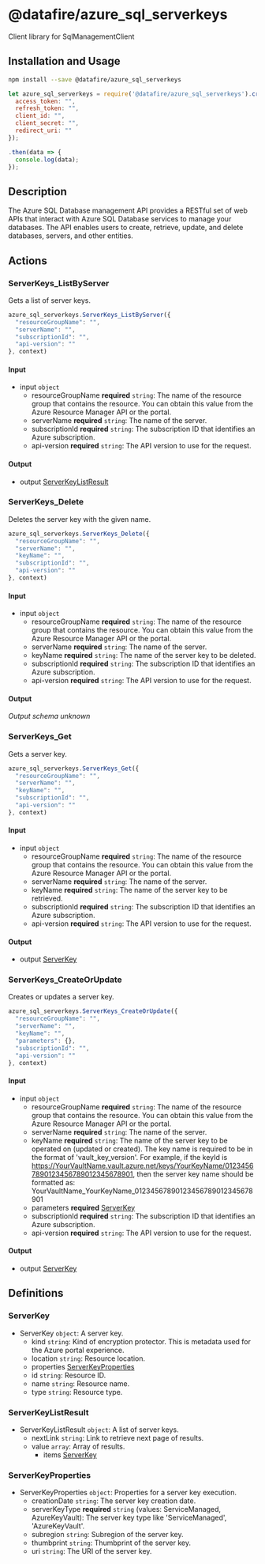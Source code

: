 # @datafire/azure_sql_serverkeys

Client library for SqlManagementClient

## Installation and Usage
```bash
npm install --save @datafire/azure_sql_serverkeys
```
```js
let azure_sql_serverkeys = require('@datafire/azure_sql_serverkeys').create({
  access_token: "",
  refresh_token: "",
  client_id: "",
  client_secret: "",
  redirect_uri: ""
});

.then(data => {
  console.log(data);
});
```

## Description

The Azure SQL Database management API provides a RESTful set of web APIs that interact with Azure SQL Database services to manage your databases. The API enables users to create, retrieve, update, and delete databases, servers, and other entities.

## Actions

### ServerKeys_ListByServer
Gets a list of server keys.


```js
azure_sql_serverkeys.ServerKeys_ListByServer({
  "resourceGroupName": "",
  "serverName": "",
  "subscriptionId": "",
  "api-version": ""
}, context)
```

#### Input
* input `object`
  * resourceGroupName **required** `string`: The name of the resource group that contains the resource. You can obtain this value from the Azure Resource Manager API or the portal.
  * serverName **required** `string`: The name of the server.
  * subscriptionId **required** `string`: The subscription ID that identifies an Azure subscription.
  * api-version **required** `string`: The API version to use for the request.

#### Output
* output [ServerKeyListResult](#serverkeylistresult)

### ServerKeys_Delete
Deletes the server key with the given name.


```js
azure_sql_serverkeys.ServerKeys_Delete({
  "resourceGroupName": "",
  "serverName": "",
  "keyName": "",
  "subscriptionId": "",
  "api-version": ""
}, context)
```

#### Input
* input `object`
  * resourceGroupName **required** `string`: The name of the resource group that contains the resource. You can obtain this value from the Azure Resource Manager API or the portal.
  * serverName **required** `string`: The name of the server.
  * keyName **required** `string`: The name of the server key to be deleted.
  * subscriptionId **required** `string`: The subscription ID that identifies an Azure subscription.
  * api-version **required** `string`: The API version to use for the request.

#### Output
*Output schema unknown*

### ServerKeys_Get
Gets a server key.


```js
azure_sql_serverkeys.ServerKeys_Get({
  "resourceGroupName": "",
  "serverName": "",
  "keyName": "",
  "subscriptionId": "",
  "api-version": ""
}, context)
```

#### Input
* input `object`
  * resourceGroupName **required** `string`: The name of the resource group that contains the resource. You can obtain this value from the Azure Resource Manager API or the portal.
  * serverName **required** `string`: The name of the server.
  * keyName **required** `string`: The name of the server key to be retrieved.
  * subscriptionId **required** `string`: The subscription ID that identifies an Azure subscription.
  * api-version **required** `string`: The API version to use for the request.

#### Output
* output [ServerKey](#serverkey)

### ServerKeys_CreateOrUpdate
Creates or updates a server key.


```js
azure_sql_serverkeys.ServerKeys_CreateOrUpdate({
  "resourceGroupName": "",
  "serverName": "",
  "keyName": "",
  "parameters": {},
  "subscriptionId": "",
  "api-version": ""
}, context)
```

#### Input
* input `object`
  * resourceGroupName **required** `string`: The name of the resource group that contains the resource. You can obtain this value from the Azure Resource Manager API or the portal.
  * serverName **required** `string`: The name of the server.
  * keyName **required** `string`: The name of the server key to be operated on (updated or created). The key name is required to be in the format of 'vault_key_version'. For example, if the keyId is https://YourVaultName.vault.azure.net/keys/YourKeyName/01234567890123456789012345678901, then the server key name should be formatted as: YourVaultName_YourKeyName_01234567890123456789012345678901
  * parameters **required** [ServerKey](#serverkey)
  * subscriptionId **required** `string`: The subscription ID that identifies an Azure subscription.
  * api-version **required** `string`: The API version to use for the request.

#### Output
* output [ServerKey](#serverkey)



## Definitions

### ServerKey
* ServerKey `object`: A server key.
  * kind `string`: Kind of encryption protector. This is metadata used for the Azure portal experience.
  * location `string`: Resource location.
  * properties [ServerKeyProperties](#serverkeyproperties)
  * id `string`: Resource ID.
  * name `string`: Resource name.
  * type `string`: Resource type.

### ServerKeyListResult
* ServerKeyListResult `object`: A list of server keys.
  * nextLink `string`: Link to retrieve next page of results.
  * value `array`: Array of results.
    * items [ServerKey](#serverkey)

### ServerKeyProperties
* ServerKeyProperties `object`: Properties for a server key execution.
  * creationDate `string`: The server key creation date.
  * serverKeyType **required** `string` (values: ServiceManaged, AzureKeyVault): The server key type like 'ServiceManaged', 'AzureKeyVault'.
  * subregion `string`: Subregion of the server key.
  * thumbprint `string`: Thumbprint of the server key.
  * uri `string`: The URI of the server key.


